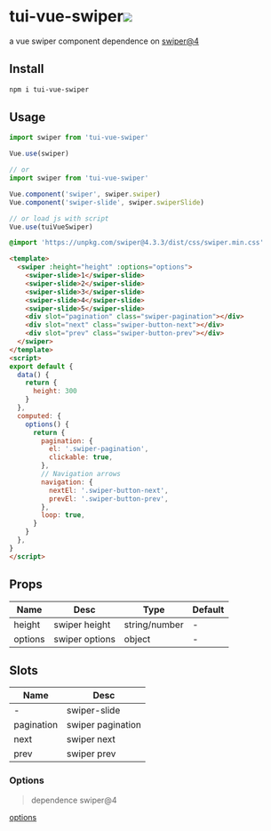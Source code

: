 # tui-vue-swiper[<img src="https://img.shields.io/npm/v/tui-vue-swiper.svg">](https://www.npmjs.com/package/tui-vue-swiper)

a vue swiper component dependence on [swiper@4](http://idangero.us/swiper/)

## Install

```bash
npm i tui-vue-swiper
```

## Usage

```js
import swiper from 'tui-vue-swiper'

Vue.use(swiper)

// or
import swiper from 'tui-vue-swiper'

Vue.component('swiper', swiper.swiper)
Vue.component('swiper-slide', swiper.swiperSlide)

// or load js with script
Vue.use(tuiVueSwiper)
```

```css
@import 'https://unpkg.com/swiper@4.3.3/dist/css/swiper.min.css'
```

```html
<template>
  <swiper :height="height" :options="options">
    <swiper-slide>1</swiper-slide>
    <swiper-slide>2</swiper-slide>
    <swiper-slide>3</swiper-slide>
    <swiper-slide>4</swiper-slide>
    <swiper-slide>5</swiper-slide>
    <div slot="pagination" class="swiper-pagination"></div>
    <div slot="next" class="swiper-button-next"></div>
    <div slot="prev" class="swiper-button-prev"></div>
  </swiper>
</template>
<script>
export default {
  data() {
    return {
      height: 300
    }
  },
  computed: {
    options() {
      return {
        pagination: {
          el: '.swiper-pagination',
          clickable: true,
        },
        // Navigation arrows
        navigation: {
          nextEl: '.swiper-button-next',
          prevEl: '.swiper-button-prev',
        },
        loop: true,
      }
    }
  },
}
</script>
```

## Props

|Name|Desc|Type|Default|
|---|---|---|---|
|height|swiper height|string/number|-|
|options|swiper options|object|-|

## Slots

|Name|Desc|
|---|---|
|-|swiper-slide|
|pagination|swiper pagination|
|next|swiper next|
|prev|swiper prev|


### Options

> dependence swiper@4

[options](http://idangero.us/swiper/api/)